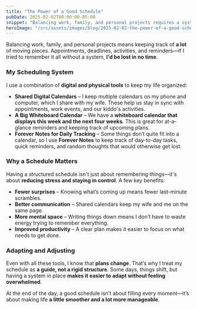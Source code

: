 ```yaml
---
title: "The Power of a Good Schedule"
pubDate: 2025-02-02T00:00:00-05:00
snippet: "Balancing work, family, and personal projects requires a system. Here's how I use multiple calendars, a big whiteboard, and digital notes to stay on top of things"
heroImage: "/src/assets/images/blog/2025-02-02-the-power-of-a-good-schedule.png"
---
```


Balancing work, family, and personal projects means keeping track of **a lot** of moving pieces. Appointments, deadlines, activities, and reminders—if I tried to remember it all without a system, **I'd be lost in no time**.  

### My Scheduling System  

I use a combination of **digital and physical tools** to keep my life organized:  

- **Shared Digital Calendars** – I keep multiple calendars on my phone and computer, which I share with my wife. These help us stay in sync with appointments, work events, and our kiddo's activities.  
- **A Big Whiteboard Calendar** – We have a **whiteboard calendar that displays this week and the next four weeks**. This is great for at-a-glance reminders and keeping track of upcoming plans.  
- **Forever Notes for Daily Tracking** – Some things don’t quite fit into a calendar, so I use **Forever Notes** to keep track of day-to-day tasks, quick reminders, and random thoughts that would otherwise get lost.  

### Why a Schedule Matters  

Having a structured schedule isn't just about remembering things—it's about **reducing stress and staying in control**. A few key benefits:  

- **Fewer surprises** – Knowing what’s coming up means fewer last-minute scrambles.  
- **Better communication** – Shared calendars keep my wife and me on the same page.  
- **More mental space** – Writing things down means I don’t have to waste energy trying to remember everything.  
- **Improved productivity** – A clear plan makes it easier to focus on what needs to get done.  

### Adapting and Adjusting  

Even with all these tools, I know that **plans change**. That’s why I treat my schedule as **a guide, not a rigid structure**. Some days, things shift, but having a system in place **makes it easier to adapt without feeling overwhelmed**.  

At the end of the day, a good schedule isn’t about filling every moment—it’s about making life **a little smoother and a lot more manageable**.  